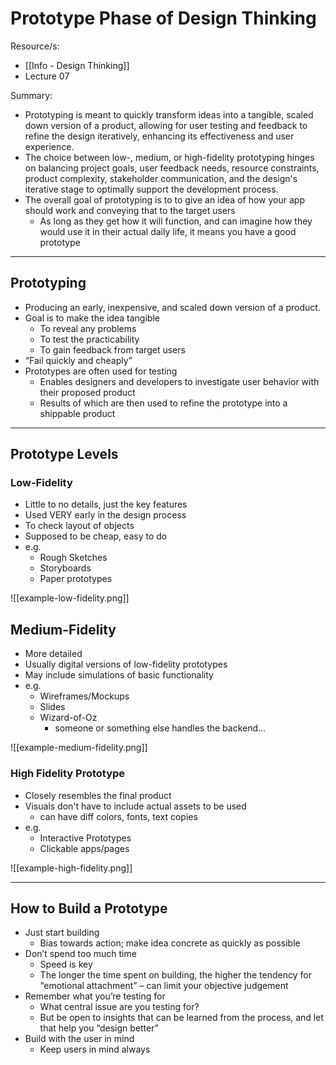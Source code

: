 # Prototype Phase of Design Thinking

Resource/s:

- [[Info - Design Thinking]]
- Lecture 07

Summary:

- Prototyping is meant to quickly transform ideas into a tangible, scaled down version of a product, allowing for user testing and feedback to refine the design iteratively, enhancing its effectiveness and user experience.
- The choice between low-, medium, or high-fidelity prototyping hinges on balancing project goals, user feedback needs, resource constraints, product complexity, stakeholder communication, and the design's iterative stage to optimally support the development process.
- The overall goal of prototyping is to to give an idea of how your app should work and conveying that to the target users
    - As long as they get how it will function, and can imagine how they would use it in their actual daily life, it means you have a good prototype

---

## Prototyping

- Producing an early, inexpensive, and scaled down version of a product.
- Goal is to make the idea tangible
    - To reveal any problems
    - To test the practicability
    - To gain feedback from target users
- “Fail quickly and cheaply”
- Prototypes are often used for testing
    - Enables designers and developers to investigate user behavior with their proposed product
    - Results of which are then used to refine the prototype into a shippable product

---

## Prototype Levels

### Low-Fidelity

- Little to no details, just the key features
- Used VERY early in the design process
- To check layout of objects
- Supposed to be cheap, easy to do
- e.g.
    - Rough Sketches
    - Storyboards
    - Paper prototypes

![[example-low-fidelity.png]]

## Medium-Fidelity

- More detailed
- Usually digital versions of low-fidelity prototypes
- May include simulations of basic functionality
- e.g.
    - Wireframes/Mockups
    - Slides
    - Wizard-of-Oz
        - someone or something else handles the backend...

![[example-medium-fidelity.png]]

### High Fidelity Prototype

- Closely resembles the final product
- Visuals don't have to include actual assets to be used
    - can have diff colors, fonts, text copies
- e.g.
    - Interactive Prototypes
    - Clickable apps/pages

![[example-high-fidelity.png]]

---

## How to Build a Prototype

- Just start building
    - Bias towards action; make idea concrete as quickly as possible
- Don’t spend too much time
    - Speed is key
    - The longer the time spent on building, the higher the tendency for “emotional attachment” – can limit your objective judgement
- Remember what you’re testing for
    - What central issue are you testing for?
    - But be open to insights that can be learned from the process, and let that help you “design better”
- Build with the user in mind
    - Keep users in mind always